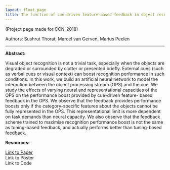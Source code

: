 ```yaml
---
layout: float_page
title: The function of cue-driven feature-based feedback in object recognition
---
```

(Project page made for CCN-2018)

Authors: Sushrut Thorat, Marcel van Gerven, Marius Peelen
<hr>

<b>Abstract:</b> 

Visual object recognition is not a trivial task, especially when the objects are degraded or surrounded by clutter or presented briefly. External cues (such as verbal cues or visual context) can boost recognition performance in such conditions. In this work, we build an artificial neural network to model the interaction between the object processing stream (OPS) and the cue. We study the effects of varying neural and representational capacities of the OPS on the performance boost provided by cue-driven feature- based feedback in the OPS. We observe that the feedback provides performance boosts only if the category-specific features about the objects cannot be fully represented in the OPS. This representational limit is more dependent on task demands than neural capacity. We also observe that the feedback scheme trained to maximise recognition performance boost is not the same as tuning-based feedback, and actually performs better than tuning-based feedback.

<b>Resources:</b>

[Link to Paper][ccn18] <br>
Link to Poster <br>
Link to Code <br>

[ccn18]: https://ccneuro.org/2018/proceedings/1044.pdf